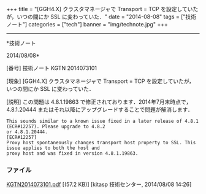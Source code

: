 ﻿+++
title = "[GGH4.X] クラスタマネージャで Transport = TCP を設定していたが，いつの間にか SSL に変わっていた．"
date = "2014-08-08"
tags = ["技術ノート"]
categories = ["tech"]
banner = "img/technote.jpg"
+++

-----------------------------------------------------------------------------------------------------------------------------

*技術ノート

2014/08/08*


[番号]
技術ノート KGTN 2014073101

[現象]
[GGH4.X] クラスタマネージャで Transport = TCP
を設定していたが，いつの間にか SSL に変わっていた．

[説明]
この問題は 4.8.1.19863 で修正されております．2014年7月末時点で，
4.8.1.20444 またはそれ以降にアップグレードすることで問題が解消します．

    This sounds similar to a known issue fixed in a later release of 4.8.1 (ECR#12257). Please upgrade to 4.8.2
    or 4.8.1.20444.
    [ECR#12257]
    Proxy host spontaneously changes transport host property to SSL. This issue applies to both the host and
    proxy host and was fixed in version 4.8.1.19863.


### ファイル

 
 


[KGTN2014073101.pdf](http://techreport.kitasp.net/attachments/download/1711/KGTN2014073101.pdf)
 [(57.2 KB)] [kitasp 技術センター, 2014/08/08
14:26]


 


 

